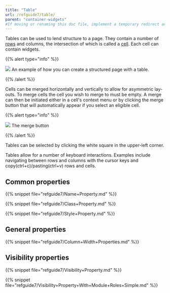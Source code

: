 ```yaml
---
title: "Table"
url: /refguide7/table/
parent: "container-widgets"
#If moving or renaming this doc file, implement a temporary redirect and let the respective team know they should update the URL in the product. See Mapping to Products for more details.
---
```



Tables can be used to lend structure to a page. They contain a number of [rows](table-row) and columns, the intersection of which is called a [cell](table-cell). Each cell can contain widgets.

{{% alert type="info" %}}

![](attachments/pages/table.png)
An example of how you can create a structured page with a table.

{{% /alert %}}

Cells can be merged horizontally and vertically to allow for asymmetric lay-outs. To merge cells the cell you wish to merge to must be empty. A merge can then be initiated either in a cell's context menu or by clicking the merge button that will automatically appear if you select an eligible cell.

{{% alert type="info" %}}

![](attachments/pages/table-merge.png)
The merge button

{{% /alert %}}

Tables can be selected by clicking the white square in the upper-left corner.

Tables allow for a number of keyboard interactions. Examples include navigating between rows and columns with the cursor keys and copy(ctrl+c)/pasting(ctrl+v) rows and cells.

## Common properties

{{% snippet file="refguide7/Name+Property.md" %}}

{{% snippet file="refguide7/Class+Property.md" %}}

{{% snippet file="refguide7/Style+Property.md" %}}

## General properties

{{% snippet file="refguide7/Column+Width+Properties.md" %}}

## Visibility properties

{{% snippet file="refguide7/Visibility+Property.md" %}}

{{% snippet file="refguide7/Visibility+Property+With+Module+Roles+Simple.md" %}}
